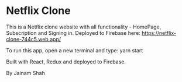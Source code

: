# Netflix Clone

This is a Netflix clone website with all functionality - HomePage, Subscription and Signing in. 
Deployed to Firebase here: https://netflix-clone-744c5.web.app/

To run this app, open a new terminal and type:
yarn start

Built with React, Redux and deployed to Firebase.

By Jainam Shah
